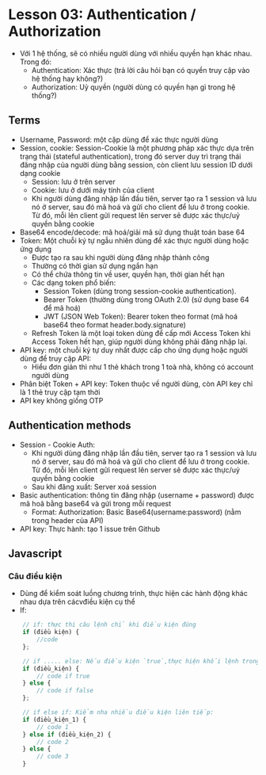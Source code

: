 # Lesson 03: Authentication / Authorization
- Với 1 hệ thống, sẽ có nhiều người dùng với nhiều quyền hạn khác nhau. Trong đó: 
    - Authentication: Xác thực (trả lời câu hỏi bạn có quyền truy cập vào hệ thống hay không?)
    - Authorization: Uỷ quyền (người dùng có quyền hạn gì trong hệ thống?)

## Terms
- Username, Password: một cặp dùng để xác thực người dùng
- Session, cookie: Session-Cookie là một phương pháp xác thực dựa trên trạng thái (stateful authentication), trong đó server duy trì trạng thái đăng nhập của người dùng bằng session, còn client lưu session ID dưới dạng cookie
    - Session: lưu ở trên server
    - Cookie: lưu ở dưới máy tính của client
    - Khi người dùng đăng nhập lần đầu tiên, server tạo ra 1 session và lưu nó ở server, sau đó mã hoá và gửi cho client để lưu ở trong cookie. Từ đó, mỗi lên client gửi request lên server sẽ được xác thực/uỷ quyền bằng cookie
- Base64 encode/decode: mã hoá/giải mã sử dụng thuật toán base 64
- Token: Một chuỗi ký tự ngẫu nhiên dùng để xác thực người dùng hoặc ứng dụng
    - Được tạo ra sau khi người dùng đăng nhập thành công
    - Thường có thời gian sử dụng ngắn hạn
    - Có thể chứa thông tin về user, quyền hạn, thời gian hết hạn
    - Các dạng token phổ biến: 
        - Session Token (dùng trong session-cookie authentication).
        - Bearer Token (thường dùng trong OAuth 2.0) (sử dụng base 64 để mã hoá)
        - JWT (JSON Web Token): Bearer token theo format (mã hoá base64 theo format header.body.signature)
    - Refresh Token là một loại token dùng để cấp mới Access Token khi Access Token hết hạn, giúp người dùng không phải đăng nhập lại.
- API key: một chuỗi ký tự duy nhất được cấp cho ứng dụng hoặc người dùng để truy cập API:
    - Hiểu đơn giản thì như 1 thẻ khách trong 1 toà nhà, không có account người dùng 
- Phân biệt Token + API key: Token thuộc về người dùng, còn API key chỉ là 1 thẻ truy cập tạm thời
- API key không giống OTP

## Authentication methods
- Session - Cookie Auth: 
    - Khi người dùng đăng nhập lần đầu tiên, server tạo ra 1 session và lưu nó ở server, sau đó mã hoá và gửi cho client để lưu ở trong cookie. Từ đó, mỗi lên client gửi request lên server sẽ được xác thực/uỷ quyền bằng cookie
    - Sau khi đăng xuất: Server xoá session 
- Basic authentication: thông tin đăng nhập (username + password) được mã hoã bằng base64 và gửi trong mỗi request  
    - Format: Authorization: Basic Base64(username:password) (nằm trong header của API)
- API key: Thực hành: tạo 1 issue trên Github

## Javascript
### Câu điều kiện
- Dùng để kiểm soát luồng chương trình, thực hiện các hành động khác nhau dựa trên cácvđiều kiện cụ thể
- If: 
```javascript
    // if: thực thi câu lệnh chỉ khi điều kiện đúng
    if (điều kiện) {
        //code
    };

    // if ..... else: Nếu điều kiện `true`,thực hiện khối lệnh trong `if`. Nếu `false`, thực hiện khối lệnh trong khối lệnh `else`: 
    if (điều_kiện) {
        // code if true
    } else {
        // code if false
    };

    // if else if: Kiểm nha nhiều điều kiện liên tiếp: 
    if (điều_kiện_1) {
        // code 1
    } else if (điều_kiện_2) {
        // code 2
    } else {
        // code 3
    }
```
 